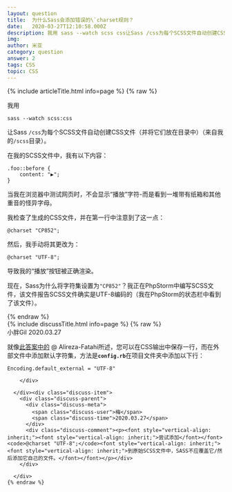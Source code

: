 ```yaml
---
layout: question
title:  为什么Sass会添加错误的\`charset规则？
date:   2020-03-27T12:10:58.000Z
description: 我用 sass --watch scss css让Sass /css为每个SCSS文件自动创建CSS文件（并将它们放在目录中）（来自我的/scs...
img: 
author: 米亚
category: question
answer: 2
tags: CSS
topic: CSS
---
```

<div class="article-root">
  <div class="article">
    {% include articleTitle.html info=page %}
    {% raw %}
    <div class="article-content"><p><font style="vertical-align: inherit;"><font style="vertical-align: inherit;">我用 </font></font></p>

<pre><code>sass --watch scss:css
</code></pre>

<p><font style="vertical-align: inherit;"><font style="vertical-align: inherit;">让Sass </font></font><code>/css</code><font style="vertical-align: inherit;"><font style="vertical-align: inherit;">为每个SCSS文件</font><font style="vertical-align: inherit;">自动创建CSS文件（并将它们放在</font><font style="vertical-align: inherit;">目录中）（来自我的</font></font><code>/scss</code><font style="vertical-align: inherit;"><font style="vertical-align: inherit;">目录）。</font></font></p>

<p><font style="vertical-align: inherit;"><font style="vertical-align: inherit;">在我的SCSS文件中，我有以下内容：</font></font></p>

<pre><code>.foo::before {<font></font>
    content: "▶";<font></font>
}<font></font>
</code></pre>

<p><font style="vertical-align: inherit;"><font style="vertical-align: inherit;">当我在浏览器中测试网页时，不会显示“播放”字符-而是看到一堆带有纸箱和其他重音的怪异字母。</font></font></p>

<p><font style="vertical-align: inherit;"><font style="vertical-align: inherit;">我检查了生成的CSS文件，并在第一行中注意到了这一点：</font></font></p>

<pre><code>@charset "CP852";
</code></pre>

<p><font style="vertical-align: inherit;"><font style="vertical-align: inherit;">然后，我手动将其更改为：</font></font></p>

<pre><code>@charset "UTF-8";
</code></pre>

<p><font style="vertical-align: inherit;"><font style="vertical-align: inherit;">导致我的“播放”按钮被正确渲染。</font></font></p>

<p><font style="vertical-align: inherit;"><font style="vertical-align: inherit;">现在，Sass为什么将字符集设置为</font></font><code>"CP852"</code><font style="vertical-align: inherit;"><font style="vertical-align: inherit;">？</font><font style="vertical-align: inherit;">我正在PhpStorm中编写SCSS文件，该文件报告SCSS文件确实是UTF-8编码的（我在PhpStorm的状态栏中看到了该文件）。</font></font></p></div>
    {% endraw %}
  </div>

  <div class="discuss-wrapper">
    {% include discussTitle.html info=page %}
    {% raw %}
    <div class="discuss-item">
        <div class="discuss-parent">
          <div class="discuss-meta">
            <span class="discuss-user">小胖Gil</span>
            <span class="discuss-time">2020.03.27</span>
          </div>
          <div class="discuss-comment"><p><font style="vertical-align: inherit;"><font style="vertical-align: inherit;">就像</font></font><a href="//stackoverflow.com/a/20470106/1696030" rel="nofollow"><font style="vertical-align: inherit;"><font style="vertical-align: inherit;">此答案中的</font></font></a><font style="vertical-align: inherit;"><font style="vertical-align: inherit;"> @ Alireza-Fatahi所述</font><font style="vertical-align: inherit;">，您可以在CSS输出中保存一行，而在外部文件中添加默认字符集，方法是</font></font><strong><code>config.rb</code></strong><font style="vertical-align: inherit;"><font style="vertical-align: inherit;">在项目文件夹中</font><font style="vertical-align: inherit;">添加以下行</font><font style="vertical-align: inherit;">：</font></font></p>

<pre class="lang-js prettyprint-override"><code>Encoding.default_external = "UTF-8"
</code></pre></div>
        </div>
        
      </div><div class="discuss-item">
        <div class="discuss-parent">
          <div class="discuss-meta">
            <span class="discuss-user">梅</span>
            <span class="discuss-time">2020.03.27</span>
          </div>
          <div class="discuss-comment"><p><font style="vertical-align: inherit;"><font style="vertical-align: inherit;">尝试添加</font></font><code>@charset "UTF-8";</code><font style="vertical-align: inherit;"><font style="vertical-align: inherit;">到原始SCSS文件中，SASS不应覆盖它/然后添加它自己的文件。</font></font></p></div>
        </div>
        
      </div>
    {% endraw %}
  </div>
<div>
